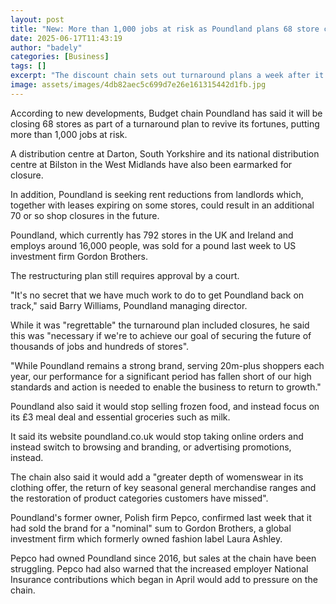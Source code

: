```yaml
---
layout: post
title: "New: More than 1,000 jobs at risk as Poundland plans 68 store closures"
date: 2025-06-17T11:43:19
author: "badely"
categories: [Business]
tags: []
excerpt: "The discount chain sets out turnaround plans a week after it was bought by a US investment firm."
image: assets/images/4db82aec5c699d7e26e161315442d1fb.jpg
---
```


According to new developments, Budget chain Poundland has said it will be closing 68 stores as part of a turnaround plan to revive its fortunes, putting more than 1,000 jobs at risk.

A distribution centre at Darton, South Yorkshire and its national distribution centre at Bilston in the West Midlands have also been earmarked for closure.

In addition, Poundland is seeking rent reductions from landlords which, together with leases expiring on some stores, could result in an additional 70 or so shop closures in the future. 

Poundland, which currently has 792 stores in the UK and Ireland and employs around 16,000 people, was sold for a pound last week to US investment firm Gordon Brothers. 

The restructuring plan still requires approval by a court.

"It's no secret that we have much work to do to get Poundland back on track," said Barry Williams, Poundland managing director.

While it was "regrettable" the turnaround plan included closures, he said this was "necessary if we're to achieve our goal of securing the future of thousands of jobs and hundreds of stores".

"While Poundland remains a strong brand, serving 20m-plus shoppers each year, our performance for a significant period has fallen short of our high standards and action is needed to enable the business to return to growth."

Poundland also said it would stop selling frozen food, and instead focus on its £3 meal deal and essential groceries such as milk.

It said its website poundland.co.uk would stop taking online orders and instead switch to browsing and branding, or advertising promotions, instead.

The chain also said it would add a "greater depth of womenswear in its clothing offer, the return of key seasonal general merchandise ranges and the restoration of product categories customers have missed".

Poundland's former owner, Polish firm Pepco, confirmed last week that it had sold the brand for a "nominal" sum to Gordon Brothers, a global investment firm which formerly owned fashion label Laura Ashley.

Pepco had owned Poundland since 2016, but sales at the chain have been struggling. Pepco had also warned that the increased employer National Insurance contributions which began in April would add to pressure on the chain.

